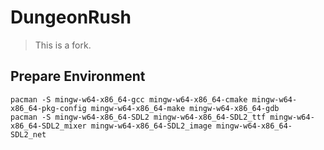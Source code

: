 # DungeonRush
> This is a fork.

## Prepare Environment
```shell
pacman -S mingw-w64-x86_64-gcc mingw-w64-x86_64-cmake mingw-w64-x86_64-pkg-config mingw-w64-x86_64-make mingw-w64-x86_64-gdb 
pacman -S mingw-w64-x86_64-SDL2 mingw-w64-x86_64-SDL2_ttf mingw-w64-x86_64-SDL2_mixer mingw-w64-x86_64-SDL2_image mingw-w64-x86_64-SDL2_net
```